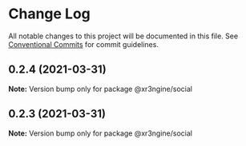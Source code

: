 # Change Log

All notable changes to this project will be documented in this file.
See [Conventional Commits](https://conventionalcommits.org) for commit guidelines.

## 0.2.4 (2021-03-31)

**Note:** Version bump only for package @xr3ngine/social





## 0.2.3 (2021-03-31)

**Note:** Version bump only for package @xr3ngine/social
